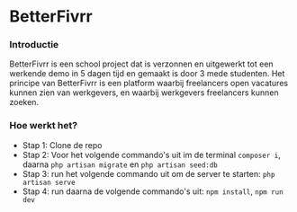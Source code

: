 # BetterFivrr


### Introductie

BetterFivrr is een school project dat is verzonnen en uitgewerkt tot een werkende demo in 5 dagen tijd en gemaakt is door 3 mede studenten. 
Het principe van BetterFivrr is een platform waarbij freelancers open vacatures kunnen zien van werkgevers, en waarbij werkgevers freelancers kunnen zoeken.


### Hoe werkt het?

- Stap 1: Clone de repo 
- Stap 2: Voor het volgende commando's uit im de terminal `composer i`, daarna `php artisan migrate` en `php artisan seed:db`
- Stap 3: run het volgende commando uit om de server te starten: `php artisan serve`
- Stap 4: run daarna de volgende commando's uit: `npm install`, `npm run dev`

